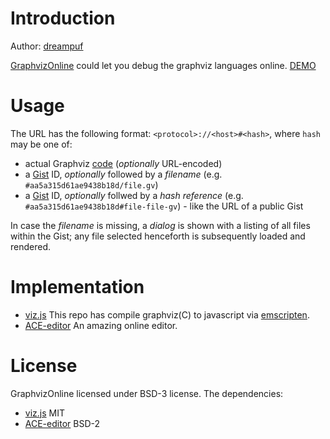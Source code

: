 # Introduction

Author: [dreampuf](https://github.com/dreampuf/)

[GraphvizOnline](https://github.com/dreampuf/GraphvizOnline) could let you debug the graphviz languages online. [DEMO](https://raw.githack.com/denim2x/GraphvizOnline/devel/index.html)

# Usage

The URL has the following format:
`<protocol>://<host>#<hash>`, where `hash` may be one of:
- actual Graphviz [code](https://graphs.grevian.org/reference) (_optionally_ URL-encoded)
- a [Gist](https://docs.github.com/en/github/writing-on-github/creating-gists) ID, _optionally_ followed by a _filename_ (e.g. `#aa5a315d61ae9438b18d/file.gv`)
- a [Gist](https://docs.github.com/en/github/writing-on-github/creating-gists) ID, _optionally_ follwed by a _hash reference_ (e.g. `#aa5a315d61ae9438b18d#file-file-gv`) - like the URL of a public Gist

In case the _filename_ is missing, a _dialog_ is shown with a listing of all files within the Gist; any file selected henceforth is subsequently loaded and rendered.

# Implementation

- [viz.js](https://github.com/mdaines/viz.js) This repo has compile graphviz(C) to javascript via [emscripten](https://github.com/kripken/emscripten).
- [ACE-editor](http://ace.ajax.org/) An amazing online editor.

# License

GraphvizOnline licensed under BSD-3 license. The dependencies:

- [viz.js](https://github.com/mdaines/viz.js/blob/master/LICENSE) MIT
- [ACE-editor](https://github.com/ajaxorg/ace/blob/master/LICENSE) BSD-2
